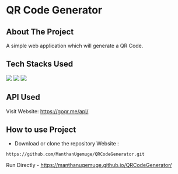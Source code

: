 # QR Code Generator

## About The Project

A simple web application which will generate a QR Code.

## Tech Stacks Used


<a target="_blank" href="https://www.w3schools.com/html/default.asp"><img src="https://img.shields.io/badge/html5%20-%23E34F26.svg?&style=for-the-badge&logo=html5&logoColor=white"></img></a>
<a target="_blank" href="https://www.w3schools.com/css/default.asp"><img src="https://img.shields.io/badge/css3%20-%231572B6.svg?&style=for-the-badge&logo=css3&logoColor=white"></img></a>
<a target="_blank" href="https://www.w3schools.com/js/default.asp"><img src="https://img.shields.io/badge/javascript%20-%23323330.svg?&style=for-the-badge&logo=javascript&logoColor=%23F7DF1E"></img></a>


## API Used

Visit Website: https://goqr.me/api/

## How to use Project


- Download or clone the repository Website : 
 
```
https://github.com/ManthanUgemuge/QRCodeGenerator.git

```
Run Directly - https://manthanugemuge.github.io/QRCodeGenerator/
